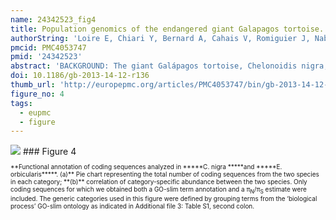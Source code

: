 ```yaml
---
name: 24342523_fig4
title: Population genomics of the endangered giant Galapagos tortoise.
authorString: 'Loire E, Chiari Y, Bernard A, Cahais V, Romiguier J, Nabholz B, Lourenço JM, Galtier N.'
pmcid: PMC4053747
pmid: '24342523'
abstract: 'BACKGROUND: The giant Galápagos tortoise, Chelonoidis nigra, is a large-sized terrestrial chelonian of high patrimonial interest. The species recently colonized a small continental archipelago, the Galápagos Islands, where it has been facing novel environmental conditions and limited resource availability. To explore the genomic consequences of this ecological shift, we analyze the transcriptomic variability of five individuals of C. nigra, and compare it to similar data obtained from several continental species of turtles. RESULTS: Having clarified the timing of divergence in the Chelonoidis genus, we report in C. nigra a very low level of genetic polymorphism, signatures of a weakened efficacy of purifying selection, and an elevated mutation load in coding and regulatory sequences. These results are consistent with the hypothesis of an extremely low long-term effective population size in this insular species. Functional evolutionary analyses reveal a reduced diversity of immunity genes in C. nigra, in line with the hypothesis of attenuated pathogen diversity in islands, and an increased selective pressure on genes involved in response to stress, potentially related to the climatic instability of its environment and its elongated lifespan. Finally, we detect no population structure or homozygosity excess in our five-individual sample. CONCLUSIONS: These results enlighten the molecular evolution of an endangered taxon in a stressful environment and point to island endemic species as a promising model for the study of the deleterious effects on genome evolution of a reduced long-term population size.'
doi: 10.1186/gb-2013-14-12-r136
thumb_url: 'http://europepmc.org/articles/PMC4053747/bin/gb-2013-14-12-r136-4.gif'
figure_no: 4
tags:
  - eupmc
  - figure
---
```

<img src='http://europepmc.org/articles/PMC4053747/bin/gb-2013-14-12-r136-4.jpg' style='max-height: 300px'>
### Figure 4
<p style='font-size: 10px;'>**Functional annotation of coding sequences analyzed in *****C. nigra *****and *****E. orbicularis*****. (a)** Pie chart representing the total number of coding sequences from the two species in each category; **(b)** correlation of category-specific abundance between the two species. Only coding sequences for which we obtained both a GO-slim term annotation and a π<sub>N</sub>/π<sub>S</sub> estimate were included. The generic categories used in this figure were defined by grouping terms from the ‘biological process’ GO-slim ontology as indicated in Additional file <xref ref-type="supplementary-material" rid="S3">3</xref>: Table S1, second colon.</p>